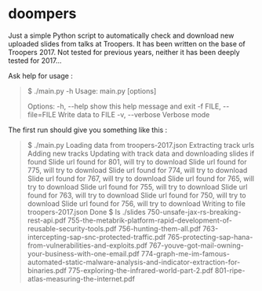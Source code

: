 # doompers

Just a simple Python script to automatically check and download new uploaded slides from talks at Troopers. It has been written on the base of Troopers 2017. Not tested for previous years, neither it has been deeply tested for 2017...

Ask help for usage :
> \$ ./main.py -h
> Usage: main.py [options]
> 
> Options:
>   -h, --help            show this help message and exit
>   -f FILE, --file=FILE  Write data to FILE
>   -v, --verbose         Verbose mode

The first run should give you something like this :
> \$ ./main.py
> Loading data from troopers-2017.json
> Extracting track urls
> Adding new tracks
> Updating with track data and downloading slides if found
> Slide url found for 801, will try to download
> Slide url found for 775, will try to download
> Slide url found for 774, will try to download
> Slide url found for 767, will try to download
> Slide url found for 765, will try to download
> Slide url found for 755, will try to download
> Slide url found for 763, will try to download
> Slide url found for 750, will try to download
> Slide url found for 756, will try to download
> Writing to file troopers-2017.json
> Done
> $ ls ./slides
> 750-unsafe-jax-rs-breaking-rest-api.pdf
> 755-the-metabrik-platform-rapid-development-of-reusable-security-tools.pdf
> 756-hunting-them-all.pdf
> 763-intercepting-sap-snc-protected-traffic.pdf
> 765-protecting-sap-hana-from-vulnerabilities-and-exploits.pdf
> 767-youve-got-mail-owning-your-business-with-one-email.pdf
> 774-graph-me-im-famous-automated-static-malware-analysis-and-indicator-extraction-for-binaries.pdf
> 775-exploring-the-infrared-world-part-2.pdf
> 801-ripe-atlas-measuring-the-internet.pdf

